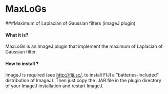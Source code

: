 # MaxLoGs
###Maximum of Laplacian of Gaussian filters (imageJ plugin)

#### What it is? 

MaxLoGs is an ImageJ plugin that implement the maximum of Laplacian of Gaussian filter. 


#### How to install ? 

ImageJ is required (see http://fiji.sc/, to install FIJI a "batteries-included" distribution of ImageJ). Then just copy the 
.JAR file in the plugin directory of your ImageJ installation and restart ImageJ.

